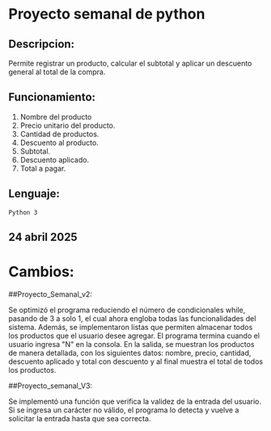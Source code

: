 # Proyecto semanal de python 

## Descripcion:
Permite registrar un producto, calcular el subtotal y aplicar un descuento general al total de la compra.

## Funcionamiento:

1. Nombre del producto
2. Precio unitario del producto.
3. Cantidad de productos.
4. Descuento al producto.
5. Subtotal.
6. Descuento aplicado.
7. Total a pagar.

## Lenguaje:
    Python 3

 ## 24 abril 2025

# Cambios:

##Proyecto_Semanal_v2:

Se optimizó el programa reduciendo el número de condicionales while, pasando de 3 a solo 1, el cual ahora engloba todas las funcionalidades del sistema. Además, se implementaron listas que permiten almacenar todos los productos que el usuario desee agregar. El programa termina cuando el usuario ingresa "N" en la consola. En la salida, se muestran los productos de manera detallada, con los siguientes datos: nombre, precio, cantidad, descuento aplicado y total con descuento y al final muestra el total de todos los productos.

##Proyecto_semanal_V3:

Se implementó una función que verifica la validez de la entrada del usuario. Si se ingresa un carácter no válido, el programa lo detecta y vuelve a solicitar la entrada hasta que sea correcta. 
